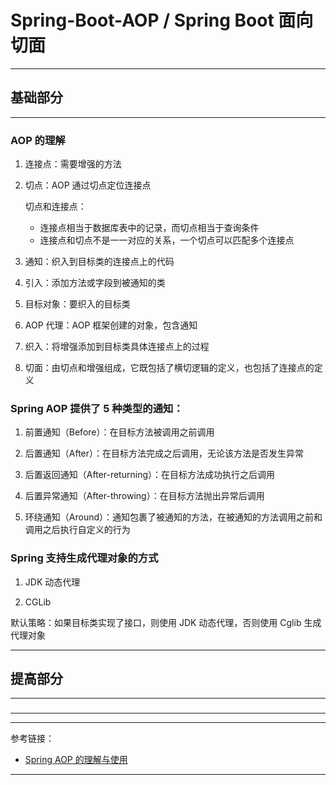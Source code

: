 # Spring-Boot-AOP / Spring Boot 面向切面

---

## 基础部分

---

### AOP 的理解

1. 连接点：需要增强的方法


2. 切点：AOP 通过切点定位连接点

   切点和连接点：
    - 连接点相当于数据库表中的记录，而切点相当于查询条件
    - 连接点和切点不是一一对应的关系，一个切点可以匹配多个连接点


4. 通知：织入到目标类的连接点上的代码


5. 引入：添加方法或字段到被通知的类


6. 目标对象：要织入的目标类


7. AOP 代理：AOP 框架创建的对象，包含通知


8. 织入：将增强添加到目标类具体连接点上的过程


9. 切面：由切点和增强组成，它既包括了横切逻辑的定义，也包括了连接点的定义

### Spring AOP 提供了 5 种类型的通知：

1. 前置通知（Before）：在目标方法被调用之前调用


2. 后置通知（After）：在目标方法完成之后调用，无论该方法是否发生异常


3. 后置返回通知（After-returning）：在目标方法成功执行之后调用


4. 后置异常通知（After-throwing）：在目标方法抛出异常后调用


5. 环绕通知（Around）：通知包裹了被通知的方法，在被通知的方法调用之前和调用之后执行自定义的行为

### Spring 支持生成代理对象的方式

1. JDK 动态代理


2. CGLib

默认策略：如果目标类实现了接口，则使用 JDK 动态代理，否则使用 Cglib 生成代理对象

---

## 提高部分

---

###

---









---

参考链接：

- [Spring AOP 的理解与使用](https://juejin.cn/post/6901643231537627149)

---















